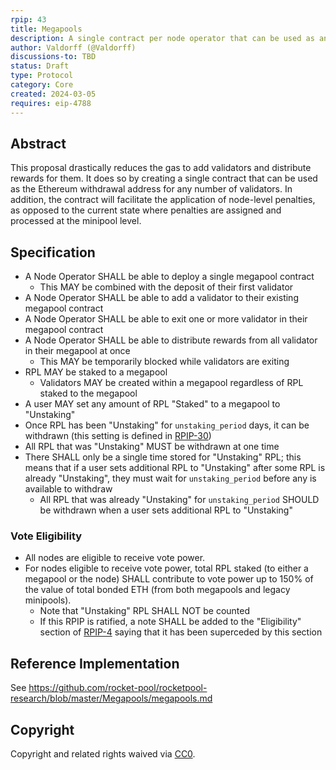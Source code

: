 ```yaml
---
rpip: 43
title: Megapools
description: A single contract per node operator that can be used as an ethereum withdrawal address for multiple validators. Also allows for ETH-only validators.
author: Valdorff (@Valdorff)
discussions-to: TBD
status: Draft
type: Protocol
category: Core
created: 2024-03-05
requires: eip-4788
---
```


## Abstract
This proposal drastically reduces the gas to add validators and distribute rewards for them. It does so by creating a single contract that can be used as the Ethereum withdrawal address for any number of validators. In addition, the contract will facilitate the application of node-level penalties, as opposed to the current state where penalties are assigned and processed at the minipool level.

## Specification
- A Node Operator SHALL be able to deploy a single megapool contract
    - This MAY be combined with the deposit of their first validator
- A Node Operator SHALL be able to add a validator to their existing megapool contract
- A Node Operator SHALL be able to exit one or more validator in their megapool contract
- A Node Operator SHALL be able to distribute rewards from all validator in their megapool at once
  - This MAY be temporarily blocked while validators are exiting
- RPL MAY be staked to a megapool
  - Validators MAY be created within a megapool regardless of RPL staked to the megapool
- A user MAY set any amount of RPL "Staked" to a megapool to "Unstaking"
- Once RPL has been "Unstaking" for `unstaking_period` days, it can be withdrawn (this setting is defined in [RPIP-30](RPIP-30.md))
- All RPL that was "Unstaking" MUST be withdrawn at one time
- There SHALL only be a single time stored for "Unstaking" RPL; this means that if a user sets
  additional RPL to "Unstaking" after some RPL is already "Unstaking", they must wait for
  `unstaking_period` before any is available to withdraw
  - All RPL that was already "Unstaking" for `unstaking_period` SHOULD be withdrawn when a user
    sets additional RPL to "Unstaking"

### Vote Eligibility
- All nodes are eligible to receive vote power.
- For nodes eligible to receive vote power, total RPL staked (to either a megapool or the node) SHALL contribute to vote power up to 150% of the value of total bonded ETH (from both megapools and legacy minipools).
  - Note that "Unstaking" RPL SHALL NOT be counted
  - If this RPIP is ratified, a note SHALL be added to the "Eligibility" section of [RPIP-4](./RPIP-4.md) saying that it has been superceded by this section

## Reference Implementation
See <https://github.com/rocket-pool/rocketpool-research/blob/master/Megapools/megapools.md>

## Copyright
Copyright and related rights waived via [CC0](https://creativecommons.org/publicdomain/zero/1.0/).
